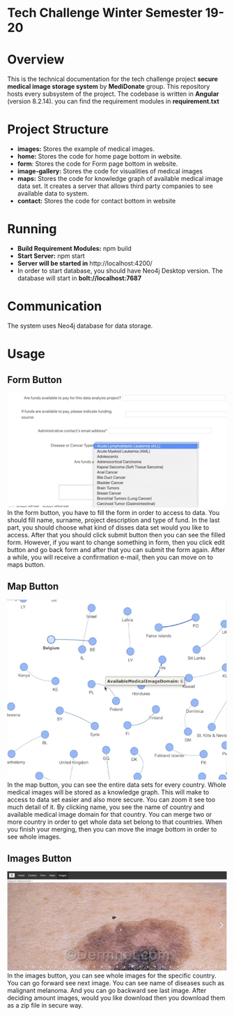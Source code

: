 # Tech Challenge Winter Semester 19-20

# Overview
This is the technical documentation for the tech challenge project **secure medical image storage system** by **MediDonate** group. This repository hosts every subsystem of the project. The codebase is written in **Angular** (version 8.2.14). you can find the requirement modules in **requirement.txt**

# Project Structure
* **images:** Stores the example of medical images.
* **home:** Stores the code for home page bottom in website.
* **form**: Stores the code for Form page bottom in website.
* **image-gallery:** Stores the code for visualities of medical images
* **maps:** Stores the code for knowledge graph of available medical image data set.  It creates a server that allows third party companies to see available data to system.
* **contact:** Stores the code for contact bottom in website



# Running
* **Build Requirement Modules:** npm build
* **Start Server:** npm start
* **Server will be started in** http://localhost:4200/
* In order to start database, you should have Neo4j Desktop version. The database will start in **bolt://localhost:7687**


# Communication
The system uses Neo4j database for data storage. 

# Usage

## Form Button

![image](image_git/form.jpeg)
In the form button, you have to fill the form in order to access to data. You should fill name, surname, project description and type of fund. In the last part, you should choose what kind of disses data set would you like to access. After that you should click submit button then you can see the filled form. However, if you want to change something in form, then you click edit button and go back form and after that you can submit the form again. After a while, you will receive a confirmation e-mail, then you can move on to maps button.

## Map Button
![image](image_git/map.jpeg)
In the map button, you can see the entire data sets for every country. Whole medical images will be stored as a knowledge graph. This will make to access to data set easier and also more secure. You can zoom it see too much detail of it. By clicking name, you see the name of country and available medical image domain for that country. You can merge two or more country in order to get whole data set belong to that countries. When you finish your merging, then you can move the image bottom in order to see whole images.

## Images Button
![image](image_git/image.jpeg)
In the images button, you can see whole images for the specific country. You can go forward see next image. You can see name of diseases such as malignant melanoma. And you can go backward see last image. After deciding amount images, would you like download then you download them as a zip file in secure way.






